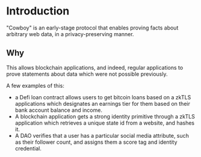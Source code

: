 # Introduction

"Cowboy" is an early-stage protocol that enables proving facts about arbitrary web data, in a privacy-preserving manner.

## Why
This allows blockchain applications, and indeed, regular applications to prove statements about data which were not possible previously.

A few examples of this:

- a Defi loan contract allows users to get bitcoin loans based on a zkTLS applications which designates an earnings tier for them based on their bank account balance and income.
- A blockchain application gets a strong identity primitive through a zkTLS application which retrieves a unique state id from a website, and hashes it.
- A DAO verifies that a user has a particular social media attribute, such as their follower count, and assigns them a score tag and identity credential.